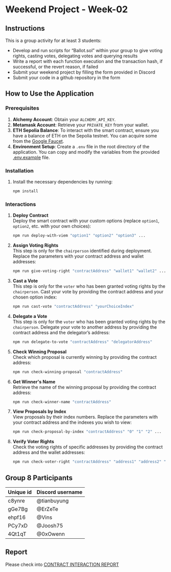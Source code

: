 # Weekend Project - Week-02

## Instructions

This is a group activity for at least 3 students:

- Develop and run scripts for “Ballot.sol” within your group to give voting rights, casting votes, delegating votes and querying results
- Write a report with each function execution and the transaction hash, if successful, or the revert reason, if failed
- Submit your weekend project by filling the form provided in Discord
- Submit your code in a github repository in the form

## How to Use the Application

### Prerequisites

1. **Alchemy Account**: Obtain your `ALCHEMY_API_KEY`.
2. **Metamask Account**: Retrieve your `PRIVATE_KEY` from your wallet.
3. **ETH Sepolia Balance**: To interact with the smart contract, ensure you have a balance of ETH on the Sepolia testnet. You can acquire some from the [Google Faucet](https://cloud.google.com/application/web3/faucet/ethereum/sepolia).
4. **Environment Setup**: Create a `.env` file in the root directory of the application. You can copy and modify the variables from the provided [.env.example](.env.example) file.

### Installation

1. Install the necessary dependencies by running:

   ```bash
   npm install
   ```

### Interactions

1. **Deploy Contract**  
   Deploy the smart contract with your custom options (replace `option1`, `option2`, etc. with your own choices):

   ```bash
   npm run deploy-with-viem "option1" "option2" "option3" ...
   ```

2. **Assign Voting Rights**  
   This step is only for the `chairperson` identified during deployment. Replace the parameters with your contract address and wallet addresses:

   ```bash
   npm run give-voting-right "contractAddress" "wallet1" "wallet2" ...
   ```

3. **Cast a Vote**  
   This step is only for the `voter` who has been granted voting rights by the `chairperson`. Cast your vote by providing the contract address and your chosen option index:

   ```bash
   npm run cast-vote "contractAddress" "yourChoiceIndex"
   ```

4. **Delegate a Vote**  
   This step is only for the `voter` who has been granted voting rights by the `chairperson`. Delegate your vote to another address by providing the contract address and the delegator’s address:

   ```bash
   npm run delegate-to-vote "contractAddress" "delegatorAddress"
   ```

5. **Check Winning Proposal**  
   Check which proposal is currently winning by providing the contract address:

   ```bash
   npm run check-winning-proposal "contractAddress"
   ```

6. **Get Winner's Name**  
   Retrieve the name of the winning proposal by providing the contract address:

   ```bash
   npm run check-winner-name "contractAddress"
   ```

7. **View Proposals by Index**  
   View proposals by their index numbers. Replace the parameters with your contract address and the indexes you wish to view:

   ```bash
   npm run check-proposal-by-index "contractAddress" "0" "1" "2" ...
   ```

8. **Verify Voter Rights**  
   Check the voting rights of specific addresses by providing the contract address and the wallet addresses:

   ```bash
   npm run check-voter-right "contractAddress" "address1" "address2" "address3" ...
   ```

## Group 8 Participants

| Unique id | Discord username |
| --------- | ---------------- |
| c8ynre    | @tianbuyung      |
| gGe7Bg    | @ErZeTe          |
| ehpf16    | @Vins            |
| PCy7xD    | @Joosh75         |
| 4Qt1qT    | @0xOwenn         |

## Report

Please check into [CONTRACT INTERACTION REPORT](./reports/contract-interaction.md)
